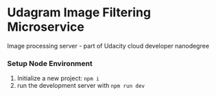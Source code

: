 # Udagram Image Filtering Microservice

Image processing server - part of Udacity cloud developer nanodegree 

### Setup Node Environment

1. Initialize a new project: `npm i`
2. run the development server with `npm run dev`

